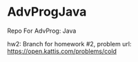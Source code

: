 # AdvProgJava
Repo For AdvProg: Java

hw2: Branch for homework #2, problem url: https://open.kattis.com/problems/cold
